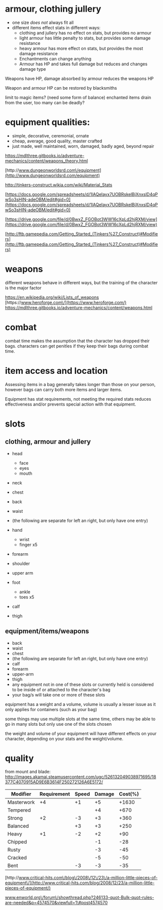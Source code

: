 # armour, clothing jullery

* one size _does not_ always fit all
* different items effect stats in different ways:
  * clothing and jullery has no effect on stats, but provides no armour
  * light armour has little penalty to stats, but provides some damage resistance
  * heavy armour has more effect on stats, but provides the most damage resistance
  * Enchantments can change anything
  * Armour has HP and takes full damage but reduces and changes damage type


Weapons have HP, damage absorbed by armour reduces the weapons HP

Weapon and armour HP can be restored by blacksmiths

limit to magic items? \(need some form of balance\) enchanted items drain from the user, too many can be deadly?

# equipment qualities:

* simple, decorative, ceremonial, ornate
* cheap, average, good quality, master crafted
* just made, well maintained, worn, damaged, badly aged, beyond repair

[https:\/\/mdlthree.gitbooks.io\/adventure-mechanics\/content\/weapons\_theory.html](https://mdlthree.gitbooks.io/adventure-mechanics/content/weapons_theory.html)

[http:\/\/www.dungeonworldsrd.com\/equipment](http://www.dungeonworldsrd.com/equipment)

[http:\/\/tinkers-construct.wikia.com\/wiki\/Material\_Stats](http:\/\/tinkers-construct.wikia.com\/wiki\/Material\_Stats)

[https://docs.google.com/spreadsheets/d/1lAQeIayx7UOBRskelBjXnxslD4qPwSo3sHIN-adeOBM/edit#gid=0](https://docs.google.com/spreadsheets/d/1lAQeIayx7UOBRskelBjXnxslD4qPwSo3sHIN-adeOBM/edit#gid=0)

[https://drive.google.com/file/d/0BwxZ_FGOBot3WW16cXpLd2hjRXM/view](https://drive.google.com/file/d/0BwxZ_FGOBot3WW16cXpLd2hjRXM/view)

[http://ftb.gamepedia.com/Getting_Started_(Tinkers%27_Construct)#Modifiers](http://ftb.gamepedia.com/Getting_Started_(Tinkers%27_Construct)#Modifiers)

# weapons

different weapons behave in different ways, but the training of the character is the major factor

[https:\/\/en.wikipedia.org\/wiki\/Lists\_of\_weapons](https://en.wikipedia.org/wiki/Lists_of_weapons)
[https:\/\/www.heroforge.com\/](https://www.heroforge.com/)
[https:\/\/mdlthree.gitbooks.io\/adventure-mechanics\/content\/weapons.html](https://mdlthree.gitbooks.io/adventure-mechanics/content/weapons.html)

# combat

combat time makes the assumption that the character has dropped their bags. characters can get penitles if they keep their bags during combat time.

# item access and location

Assessing items in a bag generally takes longer than those on your person, however bags can carry both more items and larger items.

Equipment has stat requirements, not meeting the required stats reduces effectiveness and\/or prevents special action with that equipment.

# slots

## clothing, armour and jullery

* head

  * face
  * eyes
  * mouth

* neck

* chest
* back
* waist
* \(the following are separate for left an right, but only have one entry\)
* hand

  * wrist
  * finger x5

* forearm

* shoulder
* upper arm
* foot

  * ankle
  * toes x5

* calf

* thigh

## equipment\/items\/weapons

* back
* waist
* chest
* \(the following are separate for left an right, but only have one entry\)
* calf
* forearm
* upper-arm
* thigh
* any equipment not in one of these slots or currently held is considered to be inside of or attached to the character's bag
* your bag\/s will take one or more of these slots

equipment has a weight and a volume, volume is usually a lesser issue as it only applies for containers \(such as your bag\)

some things may use multiple slots at the same time, others may be able to go in many slots but only use one of the slots chosen

the weight and volume of your equipment will have different effects on your character, depending on your stats and the weight\/volume.

# quality

from mount and blade: [http:\/\/images.akamai.steamusercontent.com\/ugc\/526132049038971695\/18377C4070915AD9E6B3614F250272126A6E5172\/](http://images.akamai.steamusercontent.com/ugc/526132049038971695/18377C4070915AD9E6B3614F250272126A6E5172/)

| Modifier | Requirement | Speed | Damage | Cost\(%\) |
| --- | --- | --- | --- | --- |
| Masterwork | +4 | +1 | +5 | +1630 |
| Tempered |  |  | +4 | +670 |
| Strong | +2 | -3 | +3 | +360 |
| Balanced |  | +3 | +3 | +250 |
| Heavy | +1 | -2 | +2 | +90 |
| Chipped |  |  | -1 | -28 |
| Rusty |  |  | -3 | -45 |
| Cracked |  |  | -5 | -50 |
| Bent |  | -3 | -3 | -35 |

[http:\/\/www.critical-hits.com\/blog\/2008\/12\/23\/a-million-little-pieces-of-equipment\/](http://www.critical-hits.com/blog/2008/12/23/a-million-little-pieces-of-equipment/)

www.enworld.org\/forum\/showthread.php?246133-quot-Bulk-quot-rules-are-needed&p=4574570&viewfull=1\#post4574570

